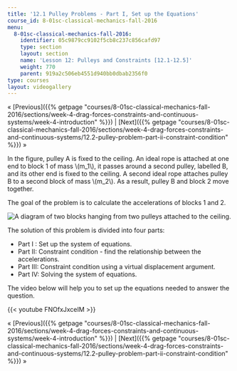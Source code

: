 ```yaml
---
title: '12.1 Pulley Problems - Part I, Set up the Equations'
course_id: 8-01sc-classical-mechanics-fall-2016
menu:
  8-01sc-classical-mechanics-fall-2016:
    identifier: 05c9879cc9102f5cb8c237c856cafd97
    type: section
    layout: section
    name: 'Lesson 12: Pulleys and Constraints [12.1-12.5]'
    weight: 770
    parent: 919a2c506eb4551d940bb0dbab2356f0
type: courses
layout: videogallery
---
```

« [Previous]({{% getpage "courses/8-01sc-classical-mechanics-fall-2016/sections/week-4-drag-forces-constraints-and-continuous-systems/week-4-introduction" %}}) | [Next]({{% getpage "courses/8-01sc-classical-mechanics-fall-2016/sections/week-4-drag-forces-constraints-and-continuous-systems/12.2-pulley-problem-part-ii-constraint-condition" %}}) »

In the figure, pulley A is fixed to the ceiling. An ideal rope is attached at one end to block 1 of mass \\(m\_1\\), it passes around a second pulley, labelled B, and its other end is fixed to the ceiling. A second ideal rope attaches pulley B to a second block of mass \\(m\_2\\). As a result, pulley B and block 2 move together.

The goal of the problem is to calculate the accelerations of blocks 1 and 2.

![A diagram of two blocks hanging from two pulleys attached to the ceiling.](https://open-learning-course-data-ci.s3.amazonaws.com/8-01sc-classical-mechanics-fall-2016/5c0511873bddef77db501d8c84e65623_ropes_and_pulley_intro.svg)

The solution of this problem is divided into four parts:

*   Part I : Set up the system of equations.
*   Part II: Constraint condition - find the relationship between the accelerations.
*   Part III: Constraint condition using a virtual displacement argument.
*   Part IV: Solving the system of equations.

The video below will help you to set up the equations needed to answer the question.

{{< youtube FNOfxJxceIM >}}

« [Previous]({{% getpage "courses/8-01sc-classical-mechanics-fall-2016/sections/week-4-drag-forces-constraints-and-continuous-systems/week-4-introduction" %}}) | [Next]({{% getpage "courses/8-01sc-classical-mechanics-fall-2016/sections/week-4-drag-forces-constraints-and-continuous-systems/12.2-pulley-problem-part-ii-constraint-condition" %}}) »